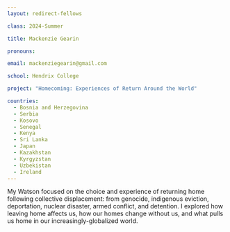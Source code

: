 ```yaml
---
layout: redirect-fellows

class: 2024-Summer

title: Mackenzie Gearin

pronouns: 

email: mackenziegearin@gmail.com

school: Hendrix College

project: "Homecoming: Experiences of Return Around the World"

countries:
  - Bosnia and Herzegovina
  - Serbia
  - Kosovo
  - Senegal
  - Kenya
  - Sri Lanka
  - Japan
  - Kazakhstan
  - Kyrgyzstan
  - Uzbekistan
  - Ireland
---
```


My Watson focused on the choice and experience of returning home following collective displacement: from genocide, indigenous eviction, deportation, nuclear disaster, armed conflict, and detention. I explored how leaving home affects us, how our homes change without us, and what pulls us home in our increasingly-globalized world.
